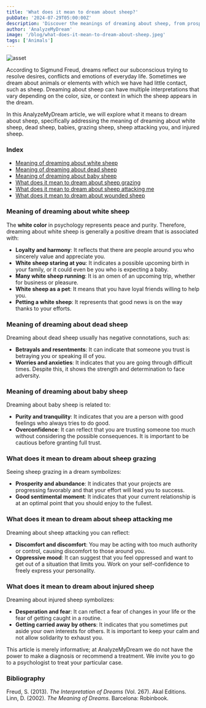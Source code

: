 ```yaml
---
title: 'What does it mean to dream about sheep?'
pubDate: '2024-07-29T05:00:00Z'
description: 'Discover the meanings of dreaming about sheep, from prosperity and security to betrayal and fear.'
author: 'AnalyzeMyDream'
image: '/blog/what-does-it-mean-to-dream-about-sheep.jpeg'
tags: ['Animals']
---
```


![asset](/blog/what-does-it-mean-to-dream-about-sheep.jpeg)

According to Sigmund Freud, dreams reflect our subconscious trying to resolve desires, conflicts and emotions of everyday life. Sometimes we dream about animals or elements with which we have had little contact, such as sheep. Dreaming about sheep can have multiple interpretations that vary depending on the color, size, or context in which the sheep appears in the dream.

In this AnalyzeMyDream article, we will explore what it means to dream about sheep, specifically addressing the meaning of dreaming about white sheep, dead sheep, babies, grazing sheep, sheep attacking you, and injured sheep.

### Index

- [Meaning of dreaming about white sheep](#meaning-of-dreaming-about-white-sheep)
- [Meaning of dreaming about dead sheep](#meaning-of-dreaming-about-dead-sheep)
- [Meaning of dreaming about baby sheep](#meaning-of-dreaming-about-baby-sheep)
- [What does it mean to dream about sheep grazing](#what-does-it-mean-to-dream-about-sheep-grazing)
- [What does it mean to dream about sheep attacking me](#what-does-it-mean-to-dream-about-sheep-attacking-me)
- [What does it mean to dream about wounded sheep](#what-does-it-mean-to-dream-about-wounded-sheep)

### Meaning of dreaming about white sheep

The **white color** in psychology represents peace and purity. Therefore, dreaming about white sheep is generally a positive dream that is associated with:

- **Loyalty and harmony**: It reflects that there are people around you who sincerely value and appreciate you.
- **White sheep staring at you**: It indicates a possible upcoming birth in your family, or it could even be you who is expecting a baby.
- **Many white sheep running**: It is an omen of an upcoming trip, whether for business or pleasure.
- **White sheep as a pet**: It means that you have loyal friends willing to help you.
- **Petting a white sheep**: It represents that good news is on the way thanks to your efforts.

### Meaning of dreaming about dead sheep

Dreaming about dead sheep usually has negative connotations, such as:

- **Betrayals and resentments**: It can indicate that someone you trust is betraying you or speaking ill of you.
- **Worries and anxieties**: It indicates that you are going through difficult times. Despite this, it shows the strength and determination to face adversity.

### Meaning of dreaming about baby sheep

Dreaming about baby sheep is related to:

- **Purity and tranquility**: It indicates that you are a person with good feelings who always tries to do good.
- **Overconfidence**: It can reflect that you are trusting someone too much without considering the possible consequences. It is important to be cautious before granting full trust.

### What does it mean to dream about sheep grazing

Seeing sheep grazing in a dream symbolizes:

- **Prosperity and abundance**: It indicates that your projects are progressing favorably and that your effort will lead you to success.
- **Good sentimental moment**: It indicates that your current relationship is at an optimal point that you should enjoy to the fullest.

### What does it mean to dream about sheep attacking me

Dreaming about sheep attacking you can reflect:

- **Discomfort and discomfort**: You may be acting with too much authority or control, causing discomfort to those around you.
- **Oppressive mood**: It can suggest that you feel oppressed and want to get out of a situation that limits you. Work on your self-confidence to freely express your personality.

### What does it mean to dream about injured sheep

Dreaming about injured sheep symbolizes:

- **Desperation and fear**: It can reflect a fear of changes in your life or the fear of getting caught in a routine.
- **Getting carried away by others**: It indicates that you sometimes put aside your own interests for others. It is important to keep your calm and not allow solidarity to exhaust you.

This article is merely informative; at AnalyzeMyDream we do not have the power to make a diagnosis or recommend a treatment. We invite you to go to a psychologist to treat your particular case.

### Bibliography

Freud, S. (2013). *The Interpretation of Dreams* (Vol. 267). Akal Editions. 
Linn, D. (2002). *The Meaning of Dreams*. Barcelona: Robinbook.